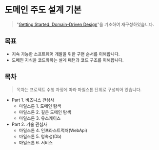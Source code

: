 # 도메인 주도 설계 기본

> "[Getting Started: Domain-Driven Design](https://dometrain.com/course/getting-started-domain-driven-design-ddd/?ref=dometrain-github&promo=getting-started-domain-driven-design)"을 기초하여 재구성하였습니다.

## 목표
- 지속 가능한 소프트웨어 개발을 위한 구현 순서를 이해합니다.
- 도메인 지식을 코드화하는 설계 패턴과 코드 구조를 이해합니다.

## 목차
> 목차는 프로젝트 수행 과정에 따라 마일스톤 단위로 구성되어 있습니다.

- Part 1. 비즈니스 관심사
  - 마일스톤 1. 도메인 탐색
  - 마일스톤 2. 깊은 도메인 탐색
  - 마일스톤 3. 유스케이스
- Part 2. 기술 관심사
  - 마일스톤 4. 인프라스트럭처(WebApi)
  - 마일스톤 5. 영속성(Db)
  - 마일스톤 6. 서비스
